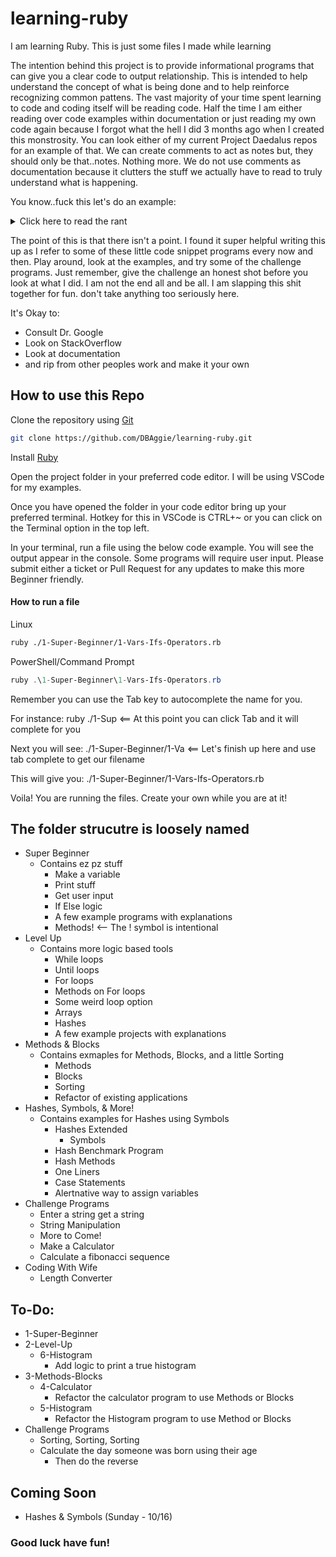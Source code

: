 # learning-ruby
I am learning Ruby. This is just some files I made while learning

The intention behind this project is to provide informational programs that can give you a clear code to output relationship. This is intended to help understand the concept of what is being done and to help reinforce recognizing common pattens. The vast majority of your time spent learning to code and coding itself will be reading code. Half the time I am either reading over code examples within documentation or just reading my own code again because I forgot what the hell I did 3 months ago when I created this monstrosity. You can look either of my current Project Daedalus repos for an example of that. We can create comments to act as notes but, they should only be that..notes. Nothing more. We do not use comments as documentation because it clutters the stuff we actually have to read to truly understand what is happening.

You know..fuck this let's do an example:
<details>
  <summary>Click here to read the rant</summary>


Let's imagine we have the below ruby program
```ruby
def example_method
    print "Please enter a baseball team name: "
    team_name = gets.chomp
    if team_name.downcase == "rangers"
        puts "You chose correctly!"
    else
        puts "Wow...really. Just...please leave"
    end
    print "Would you like to enter another team name?: "
    answer = gets.chomp
    if answer.downcase == "no"
        return
    end
    system "cls"
    example_method()
end
example_method()
```


I could go through there and comment the code like so:
```ruby
# Method that asks for input from the user
# The method will check the input against our favorite team
# and output the approrpriate result
def example_method
    # Prompt the user for their baseball team name
    print "Please enter a baseball team name: "
    # Variable to store the users baseball team name
    team_name = gets.chomp

    #Logic to determine if it's the same as my favorite baseball team
    # First check if the users team name in lowercase is the same as my team name in lowercase
    if team_name.downcase == "rangers"
        # Output my sanity levels as I continue to write comments
        puts "You chose correctly"
    # Else we take me out behind the barn and put me down
    else
        # Outputting the shame I brought on my family for doing this in code
        puts "Wow...really. Just...please leave"
    end
    # Next we print out the party they will have when my comments are finally removed..You get it
    print "Would you like to enter another team name?: "
    answer = gets.chomp
    if answer.downcase == "no"
        return
    end
    system "cls"
    example_method()
end
example_method()
```


A much better method is:
```ruby
# Method to take input and return a result*/
def example_method
    # Prompt for user input and save input to variable
    print "Please enter a baseball team name: "
    team_name = gets.chomp

    # Check if input is equal to favorite team
    if team_name.downcase == "rangers"
        puts "You chose correctly!"
    else
        puts "Wow...really. Just...please leave"
    end

    # Prompt to run program again
    print "Would you like to enter another team name?: "
    answer = gets.chomp
    if answer.downcase == "no"
        return
    end
    system "cls"
    example_method()
end
example_method()
```

This is minimal commenting in action. It gives you the highlights and you fill in the blanks by reading throug the code. It makes it quick to find sections in the code and doesn't force us to read the biography of a neurotic ametuer coder. 

You might be thinking to yourself when you get into the programs in this repo *But you do it all the time*. Do as I say. Not as I do. When I write things that aren't learning tools I don't use them to the extent I do here. You will find that I reduce the number of comments you see as you progress through the programs. 

Anyway, comment rant over. 
</details>


The point of this is that there isn't a point. I found it super helpful writing this up as I refer to some of these little code snippet programs every now and then. Play around, look at the examples, and try some of the challenge programs. Just remember, give the challenge an honest shot before you look at what I did. I am not the end all and be all. I am slapping this shit together for fun. don't take anything too seriously here. 

It's Okay to:
- Consult Dr. Google
- Look on StackOverflow
- Look at documentation
- and rip from other peoples work and make it your own

## How to use this Repo
Clone the repository using [Git](https://git-scm.com/downloads)

```bash
git clone https://github.com/DBAggie/learning-ruby.git
```

Install [Ruby](https://www.ruby-lang.org/en/)

Open the project folder in your preferred code editor.
I will be using VSCode for my examples.

Once you have opened the folder in your code editor bring up your preferred terminal.
Hotkey for this in VSCode is CTRL+~ or you can click on the Terminal option in the top left.

In your terminal, run a file using the below code example. You will see the output appear in the console. Some programs will require user input. Please submit either a ticket or Pull Request for any updates to make this more Beginner friendly.

#### How to run a file
Linux
```bash
ruby ./1-Super-Beginner/1-Vars-Ifs-Operators.rb
```

PowerShell/Command Prompt
```powershell
ruby .\1-Super-Beginner\1-Vars-Ifs-Operators.rb
```

Remember you can use the Tab key to autocomplete the name for you.

For instance: ruby ./1-Sup <== At this point you can click Tab and it will complete for you

Next you will see: ./1-Super-Beginner/1-Va  <== Let's finish up here and use tab complete to get our filename

This will give you: ./1-Super-Beginner/1-Vars-Ifs-Operators.rb

Voila! You are running the files. Create your own while you are at it!


## The folder strucutre is loosely named
- Super Beginner
    - Contains ez pz stuff
        - Make a variable
        - Print stuff
        - Get user input
        - If Else logic
        - A few example programs with explanations
        - Methods! <-- The ! symbol is intentional
- Level Up
    - Contains more logic based tools
        - While loops
        - Until loops
        - For loops
        - Methods on For loops
        - Some weird loop option
        - Arrays
        - Hashes
        - A few example projects with explanations
- Methods & Blocks
    - Contains exmaples for Methods, Blocks, and a little Sorting
        - Methods
        - Blocks
        - Sorting
        - Refactor of existing applications
- Hashes, Symbols, & More!
    - Contains examples for Hashes using Symbols
        - Hashes Extended
            - Symbols
        - Hash Benchmark Program
        - Hash Methods
        - One Liners
        - Case Statements
        - Alertnative way to assign variables
- Challenge Programs
  - Enter a string get a string
  - String Manipulation
  - More to Come!
  - Make a Calculator
  - Calculate a fibonacci sequence
- Coding With Wife
  - Length Converter

## To-Do:
- 1-Super-Beginner
- 2-Level-Up
    - 6-Histogram
        - Add logic to print a true histogram
- 3-Methods-Blocks
    - 4-Calculator
        - Refactor the calculator program to use Methods or Blocks
    - 5-Histogram
        - Refactor the Histogram program to use Method or Blocks
- Challenge Programs
  - Sorting, Sorting, Sorting
  - Calculate the day someone was born using their age
    - Then do the reverse

## Coming Soon
- Hashes & Symbols (Sunday - 10/16)

### Good luck have fun!